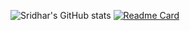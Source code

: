 ![Sridhar's GitHub stats](https://github-readme-stats.vercel.app/api?username=SridharSahu-1&show_icons=true&count_private=true&theme=highcontrast&show_owner)
[![Readme Card](https://github-readme-stats.vercel.app/api/pin/?username=SridharSahu-1&repo=github-readme-stats)](https://github.com/SridharSahu-1/github-readme-stats)

